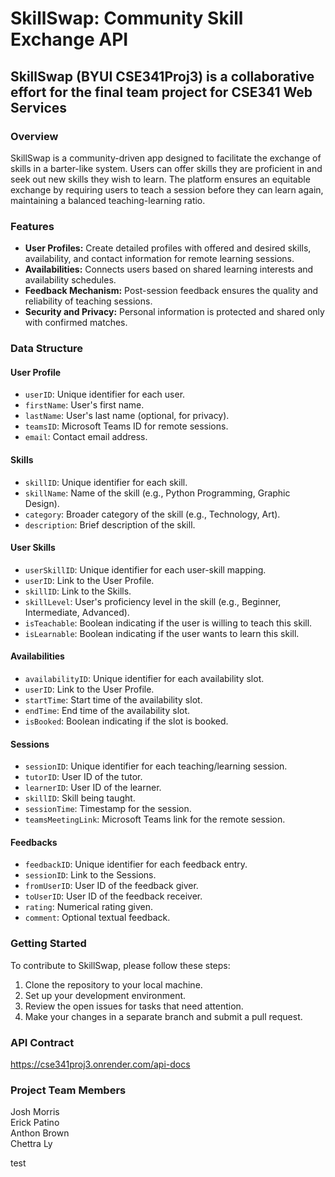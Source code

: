 # SkillSwap: Community Skill Exchange API

## SkillSwap (BYUI CSE341Proj3) is a collaborative effort for the final team project for CSE341 Web Services

### Overview

SkillSwap is a community-driven app designed to facilitate the exchange of skills in a barter-like system. Users can offer skills they are proficient in and seek out new skills they wish to learn. The platform ensures an equitable exchange by requiring users to teach a session before they can learn again, maintaining a balanced teaching-learning ratio.

### Features

- **User Profiles:** Create detailed profiles with offered and desired skills, availability, and contact information for remote learning sessions.
- **Availabilities:** Connects users based on shared learning interests and availability schedules.
- **Feedback Mechanism:** Post-session feedback ensures the quality and reliability of teaching sessions.
- **Security and Privacy:** Personal information is protected and shared only with confirmed matches.

### Data Structure

#### User Profile

- `userID`: Unique identifier for each user.
- `firstName`: User's first name.
- `lastName`: User's last name (optional, for privacy).
- `teamsID`: Microsoft Teams ID for remote sessions.
- `email`: Contact email address.

#### Skills

- `skillID`: Unique identifier for each skill.
- `skillName`: Name of the skill (e.g., Python Programming, Graphic Design).
- `category`: Broader category of the skill (e.g., Technology, Art).
- `description`: Brief description of the skill.

#### User Skills

- `userSkillID`: Unique identifier for each user-skill mapping.
- `userID`: Link to the User Profile.
- `skillID`: Link to the Skills.
- `skillLevel`: User's proficiency level in the skill (e.g., Beginner, Intermediate, Advanced).
- `isTeachable`: Boolean indicating if the user is willing to teach this skill.
- `isLearnable`: Boolean indicating if the user wants to learn this skill.

#### Availabilities

- `availabilityID`: Unique identifier for each availability slot.
- `userID`: Link to the User Profile.
- `startTime`: Start time of the availability slot.
- `endTime`: End time of the availability slot.
- `isBooked`: Boolean indicating if the slot is booked.

#### Sessions

- `sessionID`: Unique identifier for each teaching/learning session.
- `tutorID`: User ID of the tutor.
- `learnerID`: User ID of the learner.
- `skillID`: Skill being taught.
- `sessionTime`: Timestamp for the session.
- `teamsMeetingLink`: Microsoft Teams link for the remote session.

#### Feedbacks

- `feedbackID`: Unique identifier for each feedback entry.
- `sessionID`: Link to the Sessions.
- `fromUserID`: User ID of the feedback giver.
- `toUserID`: User ID of the feedback receiver.
- `rating`: Numerical rating given.
- `comment`: Optional textual feedback.

### Getting Started

To contribute to SkillSwap, please follow these steps:

1. Clone the repository to your local machine.
2. Set up your development environment.
3. Review the open issues for tasks that need attention.
4. Make your changes in a separate branch and submit a pull request.

### API Contract

https://cse341proj3.onrender.com/api-docs

### Project Team Members

Josh Morris  
Erick Patino  
Anthon Brown  
Chettra Ly



test 
